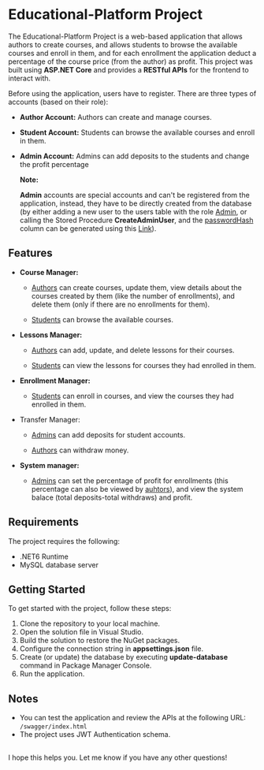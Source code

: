 # Educational-Platform Project

The Educational-Platform Project is a web-based application that allows authors to create courses, and allows students to browse the available courses and enroll in them, and for each enrollment the application deduct a percentage of the course price (from the author) as profit. This project was built using **ASP.NET Core** and provides a **RESTful APIs** for the frontend to interact with.

Before using the application, users have to register.
There are three types of accounts (based on their role):

- **Author Account:** Authors can create and manage courses.
- **Student Account:** Students can browse the available courses and enroll in them.
- **Admin Account:** Admins can add deposits to the students and change the profit percentage

  **Note:**

  **Admin** accounts are special accounts and can't be registered from the application, instead, they have to be directly created from the database (by either adding a new user to the users table with the role <ins>Admin</ins>, or calling the Stored Procedure **CreateAdminUser**, and the <ins>passwordHash</ins> column can be generated using this [Link](https://bcrypt.online/)).

## Features

- **Course Manager:**

  - <ins>Authors</ins> can create courses, update them, view details about the courses created by them (like the number of enrollments), and delete them (only if there are no enrollments for them).

  - <ins>Students</ins> can browse the available courses.

* **Lessons Manager:**

  - <ins>Authors</ins> can add, update, and delete lessons for their courses.

  - <ins>Students</ins> can view the lessons for courses they had enrolled in them.

* **Enrollment Manager:**

  - <ins>Students</ins> can enroll in courses, and view the courses they had enrolled in them.

* Transfer Manager:

  - <ins>Admins</ins> can add deposits for student accounts.

  - <ins>Authors</ins> can withdraw money.

* **System manager:**
  - <ins>Admins</ins> can set the percentage of profit for enrollments (this percentage can also be viewed by <ins>auhtors</ins>), and view the system balace (total deposits-total withdraws) and profit.

## Requirements

The project requires the following:

- .NET6 Runtime
- MySQL database server

## Getting Started

To get started with the project, follow these steps:

1. Clone the repository to your local machine.
2. Open the solution file in Visual Studio.
3. Build the solution to restore the NuGet packages.
4. Configure the connection string in **appsettings.json** file.
5. Create (or update) the database by executing **update-database** command in Package Manager Console.
6. Run the application.

## Notes

- You can test the application and review the APIs at the following URL: `/swagger/index.html`
- The project uses JWT Authentication schema.

##

I hope this helps you. Let me know if you have any other questions!
